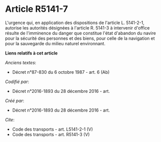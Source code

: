 # Article R5141-7

L'urgence qui, en application des dispositions de l'article L. 5141-2-1, autorise les autorités désignées à l'article R.
5141-3 à intervenir d'office résulte de l'imminence du danger que constitue l'état d'abandon du navire pour la sécurité des
personnes et des biens, pour celle de la navigation et pour la sauvegarde du milieu naturel environnant.

**Liens relatifs à cet article**

_Anciens textes_:

  - Décret n°87-830 du 6 octobre 1987 - art. 6 (Ab)

_Codifié par_:

  - Décret n°2016-1893 du 28 décembre 2016 - art.

_Créé par_:

  - Décret n°2016-1893 du 28 décembre 2016 - art.

_Cite_:

  - Code des transports - art. L5141-2-1 (V)
  - Code des transports - art. R5141-3 (V)
